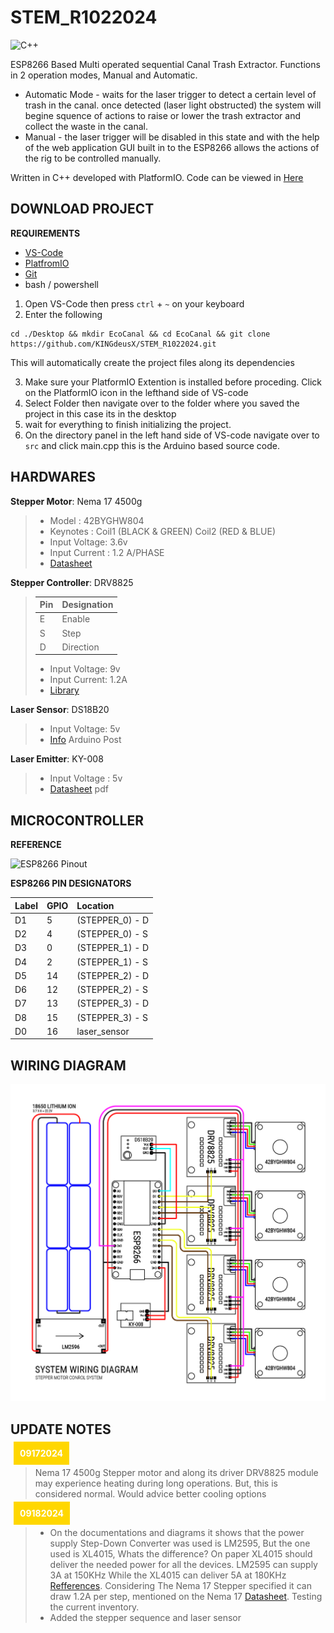 # STEM\_R1022024

![C++](https://img.shields.io/badge/c++-%2300599C.svg?style=for-the-badge&logo=c%2B%2B&logoColor=white)

ESP8266 Based Multi operated sequential Canal Trash Extractor. Functions in 2 operation modes, Manual and Automatic.
* Automatic Mode - waits for the laser trigger to detect a certain level of trash in the canal. once detected (laser light obstructed) the system will begine squence of actions to raise or lower the trash extractor and collect the waste in the canal.
* Manual - the laser trigger will be disabled in this state and with the help of the web application GUI built in to the ESP8266 allows the actions of the rig to be controlled manually.

Written in C++ developed with PlatformIO.
Code can be viewed in [Here](./src/main.cpp)

## DOWNLOAD PROJECT
**REQUIREMENTS**
* [VS-Code](https://code.visualstudio.com/download)
* [PlatfromIO](https://platformio.org/install/ide?install=vscode)
* [Git](https://git-scm.com/downloads)
* bash / powershell

1. Open VS-Code then press `ctrl` + `~` on your keyboard
2. Enter the following
```
cd ./Desktop && mkdir EcoCanal && cd EcoCanal && git clone https://github.com/KINGdeusX/STEM_R1022024.git
```
This will automatically create the project files along its dependencies

3. Make sure your PlatformIO Extention is installed before proceding. Click on the PlatformIO icon in the lefthand side of VS-code
4. Select Folder then navigate over to the folder where you saved the project in this case its in the desktop
5. wait for everything to finish initializing the project.
6. On the directory panel in the left hand side of VS-code navigate over to `src` and click main.cpp this is the Arduino based source code.

## HARDWARES

**Stepper Motor**: Nema 17 4500g

> * Model : 42BYGHW804
> * Keynotes : Coil1 (BLACK & GREEN) Coil2 (RED & BLUE)
> * Input Voltage: 3.6v
> * Input Current : 1.2 A/PHASE
> * [Datasheet](https://grobotronics.com/stepper-motor-42byghw804.html?sl=en&srsltid=AfmBOoob1S9VRoTaBIgixzCNw4r2lPHLdatZdNhg1EAL_pg9pJvKSeLj)

**Stepper Controller**: DRV8825

> | Pin | Designation |
> |:-|:-|
> | E | Enable |
> | S | Step |
> | D | Direction |
> 
> * Input Voltage: 9v
> * Input Current: 1.2A
> * [Library](https://github.com/RobTillaart/DRV8825)

**Laser Sensor**: DS18B20

> * Input Voltage: 5v
> * [Info](https://forum.arduino.cc/t/documents-about-laser-sensor-ds18b20/1090450) Arduino Post

**Laser Emitter**: KY-008

> * Input Voltage : 5v
> * [Datasheet](https://datasheet4u.com/datasheet-pdf/AZ-Delivery/KY-008/pdf.php?id=1415012) pdf

## MICROCONTROLLER

**REFERENCE**

![ESP8266 Pinout](https://lastminuteengineers.com/wp-content/uploads/iot/ESP8266-Pinout-NodeMCU.png)

**ESP8266 PIN DESIGNATORS**

| Label | GPIO | Location |
| :---- | :--- | :------- |
| D1 | 5 | (STEPPER\_0) - D |
| D2 | 4 | (STEPPER\_0) - S |
| D3 | 0 | (STEPPER\_1) - D |
| D4 | 2 | (STEPPER\_1) - S |
| D5 | 14 | (STEPPER\_2) - D |
| D6 | 12 | (STEPPER\_2) - S |
| D7 | 13 | (STEPPER\_3) - D |
| D8 | 15 | (STEPPER\_3) - S |
| D0 | 16 | laser\_sensor |

## WIRING DIAGRAM

![wire.jpg](.media/img_0.jpeg)

## UPDATE NOTES

<span style="margin: 5px; padding: 10px; background-color: gold; color: white; max-width: 60px;">**09172024**</span>

> Nema 17 4500g Stepper motor and along its driver DRV8825 module may experience heating during long operations. But, this is considered normal. Would advice better cooling options

<span style="margin: 5px; padding: 10px; background-color: gold; color: white; max-width: 60px;">**09182024**</span>

> * On the documentations and diagrams it shows that the power supply Step-Down Converter was used is LM2595, But the one used is XL4015, Whats the difference? On paper XL4015 should deliver the needed power for all the devices. LM2595 can supply 3A at 150KHz While the XL4015 can deliver 5A at 180KHz [Refferences](https://www.reddit.com/r/AskElectronics/comments/u7nzyt/lm2596_vs_xl4015_demonstrably_different_one/). Considering The Nema 17 Stepper specified it can draw 1.2A per step, mentioned on the Nema 17 [Datasheet](https://grobotronics.com/stepper-motor-42byghw804.html?sl=en&srsltid=AfmBOoob1S9VRoTaBIgixzCNw4r2lPHLdatZdNhg1EAL_pg9pJvKSeLj). Testing the current inventory.
> * Added the stepper sequence and laser sensor